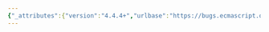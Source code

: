 ```yaml
---
{"_attributes":{"version":"4.4.4+","urlbase":"https://bugs.ecmascript.org/","maintainer":"dherman@mozilla.com"},"bug":{"bug_id":1290,"creation_ts":"2013-03-12 13:04:00 -0700","short_desc":"Redo each each chapter 15 object to have a single constructor subsection","delta_ts":"2013-11-01 20:09:10 -0700","product":"Draft for 6th Edition","component":"editorial issue","version":"Rev 14: March 8, 2013 Draft","rep_platform":"All","op_sys":"All","bug_status":"RESOLVED","resolution":"FIXED","priority":"Normal","bug_severity":"minor","everconfirmed":true,"reporter":{"uid":"jmdyck","name":"Michael Dyck"},"assigned_to":{"uid":"allen","name":"Allen Wirfs-Brock"},"long_desc":[{"commentid":3431,"comment_count":0,"who":{"uid":"jmdyck","name":"Michael Dyck"},"bug_when":"2013-03-12 13:04:31 -0700","thetext":"Section 15.4.2 \"The Array Constructor\"\ndirectly contains the [[Construct]] algorithm,\nbut usually a section entitled \"The Foo Constructor\"\nhas a subsection entitled \"new Foo (...)\"\nand *that* contains the algorithm."},{"commentid":3811,"comment_count":1,"who":{"uid":"allen","name":"Allen Wirfs-Brock"},"bug_when":"2013-05-12 16:35:10 -0700","thetext":"I'm going to migrate all of chapter 15 to be structured like  Array now is.  Changed the title and will use this bug as a reminder to finish that up."},{"commentid":4364,"comment_count":2,"who":{"uid":"allen","name":"Allen Wirfs-Brock"},"bug_when":"2013-07-11 16:14:51 -0700","thetext":"fixed in rev16 editor's draft"},{"commentid":4495,"comment_count":3,"who":{"uid":"allen","name":"Allen Wirfs-Brock"},"bug_when":"2013-07-15 17:04:16 -0700","thetext":"fixed in rev16 draft.  July 15, 2013"},{"commentid":4557,"comment_count":4,"who":{"uid":"jmdyck","name":"Michael Dyck"},"bug_when":"2013-07-18 16:59:00 -0700","thetext":"Reopening this because the Object Constructor hasn't been migrated.\n(There's still \"15.2.1 The Object Constructor Called as a Function\".)"},{"commentid":6344,"comment_count":5,"who":{"uid":"allen","name":"Allen Wirfs-Brock"},"bug_when":"2013-11-01 20:09:10 -0700","thetext":"fixed in rev20"}]}}
---
```

